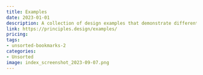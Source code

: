 ```yaml
---
title: Examples
date: 2023-01-01
description: A collection of design examples that demonstrate different design principles and techniques.
link: https://principles.design/examples/
pricing: 
tags: 
- unsorted-bookmarks-2 
categories: 
- Unsorted 
image: index_screenshot_2023-09-07.png
---
```

